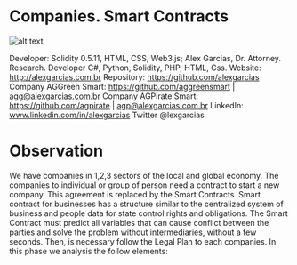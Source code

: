 # Companies. Smart Contracts


![alt text](http://alexgarcias.com.br/blog/wp-content/uploads/2017/05/AlexGarciasAttorneys.png)

Developer: Solidity 0.5.11, HTML, CSS, Web3.js; Alex Garcias, Dr. Attorney. Research. Developer C#, Python, Solidity, PHP, HTML, Css. Website: http://alexgarcias.com.br Repository: https://github.com/alexgarcias Company AGGreen Smart: https://github.com/aggreensmart | agg@alexgarcias.com.br Company AGPirate Smart: https://github.com/agpirate | agp@alexgarcias.com.br LinkedIn: www.linkedin.com/in/alexgarcias Twitter @lexgarcias

# Observation

We have companies in 1,2,3 sectors of the local and global economy. The companies to individual or group of person need a contract to start a new company. 
This agreement is replaced by the Smart Contracts. Smart contract for businesses has a structure similar to the centralized system of business and people data for state control rights and obligations.
The Smart Contract must predict all variables that can cause conflict between the parties and solve the problem without intermediaries, without a few seconds. 
Then, is necessary follow the Legal Plan to each companies. In this phase we analysis the follow elements:
